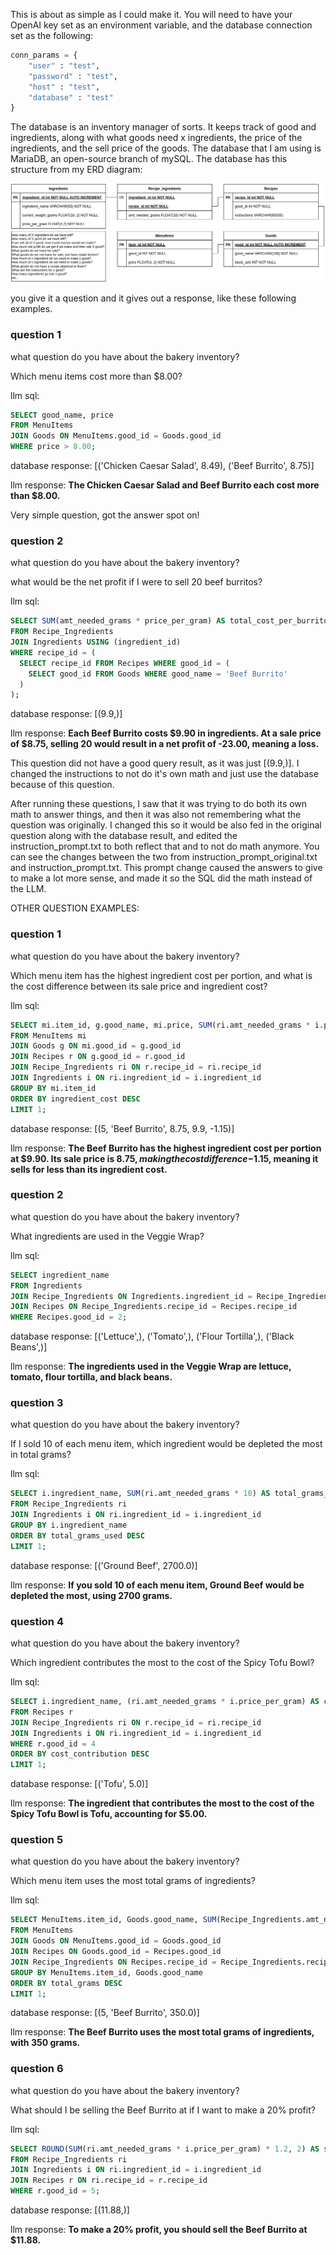 This is about as simple as I could make it. You will need to have your OpenAI key set as an environment variable, and the database connection set as the following:
```python
conn_params = {
    "user" : "test",
    "password" : "test",
    "host" : "test",
    "database" : "test"
}
```
The database is an inventory manager of sorts. It keeps track of good and ingredients, along with what goods need x ingredients, the price of the ingredients, and the sell price of the goods. The database that I am using is MariaDB, an open-source branch of mySQL.
The database has this structure from my ERD diagram:

![ERD_bakery_inventory.png](ERD_bakery_inventory.png)

you give it a question and it gives out a response, like these following examples.

### question 1
what question do you have about the bakery inventory?

Which menu items cost more than $8.00?

llm sql:
```SQL
SELECT good_name, price
FROM MenuItems
JOIN Goods ON MenuItems.good_id = Goods.good_id
WHERE price > 8.00;
```

database response:  [('Chicken Caesar Salad', 8.49), ('Beef Burrito', 8.75)]

llm response: **The Chicken Caesar Salad and Beef Burrito each cost more than $8.00.**

Very simple question, got the answer spot on!
### question 2
what question do you have about the bakery inventory?

what would be the net profit if I were to sell 20 beef burritos?

llm sql:
```SQL
SELECT SUM(amt_needed_grams * price_per_gram) AS total_cost_per_burrito
FROM Recipe_Ingredients
JOIN Ingredients USING (ingredient_id)
WHERE recipe_id = (
  SELECT recipe_id FROM Recipes WHERE good_id = (
    SELECT good_id FROM Goods WHERE good_name = 'Beef Burrito'
  )
);
```
database response: [(9.9,)]

llm response: **Each Beef Burrito costs $9.90 in ingredients. At a sale price of $8.75, selling 20 would result in a net profit of -23.00, meaning a loss.**

This question did not have a good query result, as it was just [(9.9,)]. I changed the instructions to not do it's own math and just use the database because of this question.

After running these questions, I saw that it was trying to do both its own math to answer things, and then it was also not remembering what the question was originally. I changed this so it would be also fed in the original question along with the database result, and edited the instruction_prompt.txt to both reflect that and to not do math anymore. You can see the changes between the two from instruction_prompt_original.txt and instruction_prompt.txt. This prompt change caused the answers to give to make a lot more sense, and made it so the SQL did the math instead of the LLM.

OTHER QUESTION EXAMPLES:
### question 1
what question do you have about the bakery inventory?

Which menu item has the highest ingredient cost per portion, and what is the cost difference between its sale price and ingredient cost?

llm sql:  
```SQL
SELECT mi.item_id, g.good_name, mi.price, SUM(ri.amt_needed_grams * i.price_per_gram) AS ingredient_cost, mi.price - SUM(ri.amt_needed_grams * i.price_per_gram) AS price_difference
FROM MenuItems mi
JOIN Goods g ON mi.good_id = g.good_id
JOIN Recipes r ON g.good_id = r.good_id
JOIN Recipe_Ingredients ri ON r.recipe_id = ri.recipe_id
JOIN Ingredients i ON ri.ingredient_id = i.ingredient_id
GROUP BY mi.item_id
ORDER BY ingredient_cost DESC
LIMIT 1;
```

database response:  [(5, 'Beef Burrito', 8.75, 9.9, -1.15)]

llm response:  **The Beef Burrito has the highest ingredient cost per portion at $9.90. Its sale price is $8.75, making the cost difference -$1.15, meaning it sells for less than its ingredient cost.**
### question 2
what question do you have about the bakery inventory?

What ingredients are used in the Veggie Wrap?

llm sql:  
```SQL
SELECT ingredient_name 
FROM Ingredients 
JOIN Recipe_Ingredients ON Ingredients.ingredient_id = Recipe_Ingredients.ingredient_id 
JOIN Recipes ON Recipe_Ingredients.recipe_id = Recipes.recipe_id 
WHERE Recipes.good_id = 2;
```

database response:  [('Lettuce',), ('Tomato',), ('Flour Tortilla',), ('Black Beans',)]

llm response:  **The ingredients used in the Veggie Wrap are lettuce, tomato, flour tortilla, and black beans.**
### question 3
what question do you have about the bakery inventory?

If I sold 10 of each menu item, which ingredient would be depleted the most in total grams?

llm sql:  
```SQL
SELECT i.ingredient_name, SUM(ri.amt_needed_grams * 10) AS total_grams_used
FROM Recipe_Ingredients ri
JOIN Ingredients i ON ri.ingredient_id = i.ingredient_id
GROUP BY i.ingredient_name
ORDER BY total_grams_used DESC
LIMIT 1;
```

database response:  [('Ground Beef', 2700.0)]

llm response:  **If you sold 10 of each menu item, Ground Beef would be depleted the most, using 2700 grams.**
### question 4
what question do you have about the bakery inventory?

Which ingredient contributes the most to the cost of the Spicy Tofu Bowl?

llm sql:  
```SQL
SELECT i.ingredient_name, (ri.amt_needed_grams * i.price_per_gram) AS cost_contribution
FROM Recipes r
JOIN Recipe_Ingredients ri ON r.recipe_id = ri.recipe_id
JOIN Ingredients i ON ri.ingredient_id = i.ingredient_id
WHERE r.good_id = 4
ORDER BY cost_contribution DESC
LIMIT 1;
```

database response:  [('Tofu', 5.0)]

llm response:  **The ingredient that contributes the most to the cost of the Spicy Tofu Bowl is Tofu, accounting for $5.00.**
### question 5
what question do you have about the bakery inventory?

Which menu item uses the most total grams of ingredients?

llm sql:
```SQL
SELECT MenuItems.item_id, Goods.good_name, SUM(Recipe_Ingredients.amt_needed_grams) AS total_grams
FROM MenuItems
JOIN Goods ON MenuItems.good_id = Goods.good_id
JOIN Recipes ON Goods.good_id = Recipes.good_id
JOIN Recipe_Ingredients ON Recipes.recipe_id = Recipe_Ingredients.recipe_id
GROUP BY MenuItems.item_id, Goods.good_name
ORDER BY total_grams DESC
LIMIT 1;
```

database response:  [(5, 'Beef Burrito', 350.0)]

llm response:  **The Beef Burrito uses the most total grams of ingredients, with 350 grams.**
### question 6
what question do you have about the bakery inventory?

What should I be selling the Beef Burrito at if I want to make a 20% profit?

llm sql:  
```SQL
SELECT ROUND(SUM(ri.amt_needed_grams * i.price_per_gram) * 1.2, 2) AS suggested_price
FROM Recipe_Ingredients ri
JOIN Ingredients i ON ri.ingredient_id = i.ingredient_id
JOIN Recipes r ON ri.recipe_id = r.recipe_id
WHERE r.good_id = 5;
```

database response:  [(11.88,)]

llm response:  **To make a 20% profit, you should sell the Beef Burrito at $11.88.**
